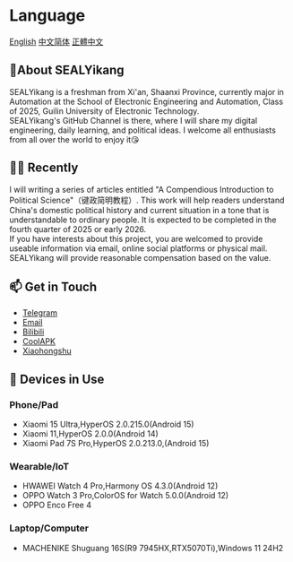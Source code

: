 # Language
[English](https://github.com/SEALYikang/SEALYikang/blob/main/README.md)       [中文简体](https://github.com/SEALYikang/SEALYikang/blob/main/zhcn.md)       [正體中文](https://github.com/SEALYikang/SEALYikang/blob/main/zhtw.md)
## 🧐About SEALYikang
SEALYikang is a freshman from Xi'an, Shaanxi Province, currently major in Automation at the School of Electronic Engineering and Automation, Class of 2025, Guilin University of Electronic Technology.\
SEALYikang's GitHub Channel is there, where I will share my digital engineering, daily learning, and political ideas. I welcome all enthusiasts from all over the world to enjoy it😘
## 👨‍💻 Recently
I will writing a series of articles entitled "A Compendious Introduction to Political Science"（键政简明教程）. This work will help readers understand China's domestic political history and current situation in a tone that is understandable to ordinary people. It is expected to be completed in the fourth quarter of 2025 or early 2026.\
If you have interests about this project, you are welcomed to provide useable information via email, online social platforms or physical mail. SEALYikang will provide reasonable compensation based on the value.
## 📫 Get in Touch
- [Telegram](https://t.me/SEALYikang)
- [Email](mailto:faxiafeng@gmail.com)
- [Bilibili](https://space.bilibili.com/289888769?spm_id_from=333.1007.0.0)
- [CoolAPK](http://www.coolapk.com/u/10936550)
- [Xiaohongshu](https://www.xiaohongshu.com/user/profile/558c80fbd232e1604c14b13b?xsec_token=YBNltSY4kims5rTJnS9GfK1hMDVWPjz4XLOQ-CCpzxsBo%3D&xsec_source=app_share&xhsshare=CopyLink&appuid=558c80fbd232e1604c14b13b&apptime=1757408851&share_id=da22ac7eeef94d65a5fc7c8a528d6a7d&share_channel=copy_link)
## 📱 Devices in Use
### Phone/Pad
- Xiaomi 15 Ultra,HyperOS 2.0.215.0(Android 15)
- Xiaomi 11,HyperOS 2.0.0(Android 14)
- Xiaomi Pad 7S Pro,HyperOS 2.0.213.0,(Android 15)
### Wearable/loT
- HWAWEI Watch 4 Pro,Harmony OS 4.3.0(Android 12)
- OPPO Watch 3 Pro,ColorOS for Watch 5.0.0(Android 12)
- OPPO Enco Free 4
### Laptop/Computer
- MACHENIKE Shuguang 16S(R9 7945HX,RTX5070Ti),Windows 11 24H2

